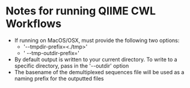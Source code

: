 # Notes for running QIIME CWL Workflows
* If running on MacOS/OSX, must provide the following two options:
  * '--tmpdir-prefix=<./tmp>'
  * ' --tmp-outdir-prefix=<out>'
* By default output is written to your current directory.  To write to a specific directory, pass in the '--outdir' option
* The basename of the demultiplexed sequences file will be used as a naming prefix for the outputted files